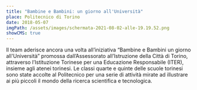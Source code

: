 ```yaml
---
title: "Bambine e Bambini: un giorno all'Università"
place: Politecnico di Torino
date: 2018-05-07
imgPath: /assets/images/schermata-2021-08-02-alle-19.19.52.png
showCMS: true
---
```

Il team aderisce ancora una volta all’iniziativa “Bambine e Bambini un giorno all'Università” promossa dall’Assessorato all’Istruzione della Città di Torino, attraverso l’Istituzione Torinese per una Educazione Responsabile (ITER), insieme agli atenei torinesi. Le classi quarte e quinte delle scuole torinesi sono state accolte al Politecnico per una serie di attività mirate ad illustrare ai più piccoli il mondo della ricerca scientifica e tecnologica.